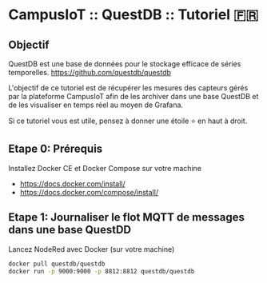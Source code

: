 # CampusIoT :: QuestDB :: Tutoriel :fr:

## Objectif
QuestDB est une base de données pour le stockage efficace de séries temporelles. https://github.com/questdb/questdb

L'objectif de ce tutoriel est de récupérer les mesures des capteurs gérés par la plateforme CampusIoT afin de les archiver dans une base QuestDB et de les visualiser en temps réel au moyen de Grafana.

Si ce tutoriel vous est utile, pensez à donner une étoile :star: en haut à droit.

## Etape 0: Prérequis
Installez Docker CE et Docker Compose sur votre machine
* https://docs.docker.com/install/
* https://docs.docker.com/compose/install/

## Etape 1: Journaliser le flot MQTT de messages dans une base QuestDD 
Lancez NodeRed avec Docker (sur votre machine)
```bash
docker pull questdb/questdb
docker run -p 9000:9000 -p 8812:8812 questdb/questdb
```
